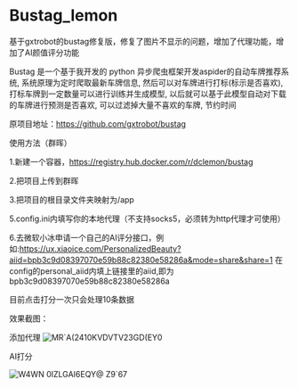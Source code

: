 # Bustag_lemon
基于gxtrobot的bustag修复版，修复了图片不显示的问题，增加了代理功能，增加了AI颜值评分功能

Bustag 是一个基于我开发的 python 异步爬虫框架开发aspider的自动车牌推荐系统, 系统原理为定时爬取最新车牌信息, 然后可以对车牌进行打标(标示是否喜欢), 打标车牌到一定数量可以进行训练并生成模型, 以后就可以基于此模型自动对下载的车牌进行预测是否喜欢, 可以过滤掉大量不喜欢的车牌, 节约时间

原项目地址：https://github.com/gxtrobot/bustag

使用方法（群晖）

1.新建一个容器，https://registry.hub.docker.com/r/dclemon/bustag

2.把项目上传到群晖

3.把项目的根目录文件夹映射为/app

5.config.ini内填写你的本地代理（不支持socks5，必须转为http代理才可使用）

6.去微软小冰申请一个自己的AI评分接口，例如:https://ux.xiaoice.com/PersonalizedBeauty?aiid=bpb3c9d08397070e59b88c82380e58286a&mode=share&share=1
在config的personal_aiid内填上链接里的aiid,即为bpb3c9d08397070e59b88c82380e58286a

目前点击打分一次只会处理10条数据



效果截图：

添加代理
![MR`A(2410KVDVTV23GD(EY0](https://user-images.githubusercontent.com/63597032/186806355-ff3bb774-3fd3-4266-b1bd-38e156ebd63c.png)

AI打分

![W4WN 0IZLGAI6EQY@ Z9`67](https://user-images.githubusercontent.com/63597032/187053081-13578adc-0b9e-44e4-be7c-1cabde551698.png)

